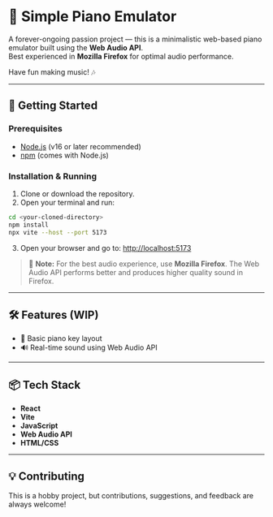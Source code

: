 # 🎹 Simple Piano Emulator

A forever-ongoing passion project — this is a minimalistic web-based piano emulator built using the **Web Audio API**.  
Best experienced in **Mozilla Firefox** for optimal audio performance.

Have fun making music! 🎶

---

## 🚀 Getting Started

### Prerequisites

- [Node.js](https://nodejs.org/) (v16 or later recommended)  
- [npm](https://www.npmjs.com/) (comes with Node.js)

### Installation & Running

1. Clone or download the repository.
2. Open your terminal and run:

```bash
cd <your-cloned-directory>
npm install
npx vite --host --port 5173
```

3. Open your browser and go to: [http://localhost:5173](http://localhost:5173)

> 📝 **Note:** For the best audio experience, use **Mozilla Firefox**. The Web Audio API performs better and produces higher quality sound in Firefox.

---

## 🛠️ Features (WIP)

- 🎹 Basic piano key layout  
- 🔊 Real-time sound using Web Audio API

---

## 📦 Tech Stack

- **React**
- **Vite**
- **JavaScript**
- **Web Audio API**
- **HTML/CSS**

---

## 💡 Contributing

This is a hobby project, but contributions, suggestions, and feedback are always welcome!
